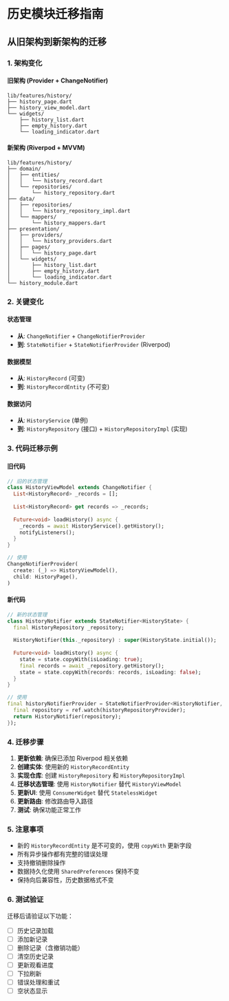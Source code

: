 # 历史模块迁移指南

## 从旧架构到新架构的迁移

### 1. 架构变化

#### 旧架构 (Provider + ChangeNotifier)
```
lib/features/history/
├── history_page.dart
├── history_view_model.dart
└── widgets/
    ├── history_list.dart
    ├── empty_history.dart
    └── loading_indicator.dart
```

#### 新架构 (Riverpod + MVVM)
```
lib/features/history/
├── domain/
│   ├── entities/
│   │   └── history_record.dart
│   └── repositories/
│       └── history_repository.dart
├── data/
│   ├── repositories/
│   │   └── history_repository_impl.dart
│   └── mappers/
│       └── history_mappers.dart
├── presentation/
│   ├── providers/
│   │   └── history_providers.dart
│   ├── pages/
│   │   └── history_page.dart
│   └── widgets/
│       ├── history_list.dart
│       ├── empty_history.dart
│       └── loading_indicator.dart
└── history_module.dart
```

### 2. 关键变化

#### 状态管理
- **从**: `ChangeNotifier` + `ChangeNotifierProvider`
- **到**: `StateNotifier` + `StateNotifierProvider` (Riverpod)

#### 数据模型
- **从**: `HistoryRecord` (可变)
- **到**: `HistoryRecordEntity` (不可变)

#### 数据访问
- **从**: `HistoryService` (单例)
- **到**: `HistoryRepository` (接口) + `HistoryRepositoryImpl` (实现)

### 3. 代码迁移示例

#### 旧代码
```dart
// 旧的状态管理
class HistoryViewModel extends ChangeNotifier {
  List<HistoryRecord> _records = [];
  
  List<HistoryRecord> get records => _records;
  
  Future<void> loadHistory() async {
    _records = await HistoryService().getHistory();
    notifyListeners();
  }
}

// 使用
ChangeNotifierProvider(
  create: (_) => HistoryViewModel(),
  child: HistoryPage(),
)
```

#### 新代码
```dart
// 新的状态管理
class HistoryNotifier extends StateNotifier<HistoryState> {
  final HistoryRepository _repository;
  
  HistoryNotifier(this._repository) : super(HistoryState.initial());
  
  Future<void> loadHistory() async {
    state = state.copyWith(isLoading: true);
    final records = await _repository.getHistory();
    state = state.copyWith(records: records, isLoading: false);
  }
}

// 使用
final historyNotifierProvider = StateNotifierProvider<HistoryNotifier, HistoryState>((ref) {
  final repository = ref.watch(historyRepositoryProvider);
  return HistoryNotifier(repository);
});
```

### 4. 迁移步骤

1. **更新依赖**: 确保已添加 Riverpod 相关依赖
2. **创建实体**: 使用新的 `HistoryRecordEntity`
3. **实现仓库**: 创建 `HistoryRepository` 和 `HistoryRepositoryImpl`
4. **迁移状态管理**: 使用 `HistoryNotifier` 替代 `HistoryViewModel`
5. **更新UI**: 使用 `ConsumerWidget` 替代 `StatelessWidget`
6. **更新路由**: 修改路由导入路径
7. **测试**: 确保功能正常工作

### 5. 注意事项

- 新的 `HistoryRecordEntity` 是不可变的，使用 `copyWith` 更新字段
- 所有异步操作都有完整的错误处理
- 支持撤销删除操作
- 数据持久化使用 `SharedPreferences` 保持不变
- 保持向后兼容性，历史数据格式不变

### 6. 测试验证

迁移后请验证以下功能：
- [ ] 历史记录加载
- [ ] 添加新记录
- [ ] 删除记录（含撤销功能）
- [ ] 清空历史记录
- [ ] 更新观看进度
- [ ] 下拉刷新
- [ ] 错误处理和重试
- [ ] 空状态显示